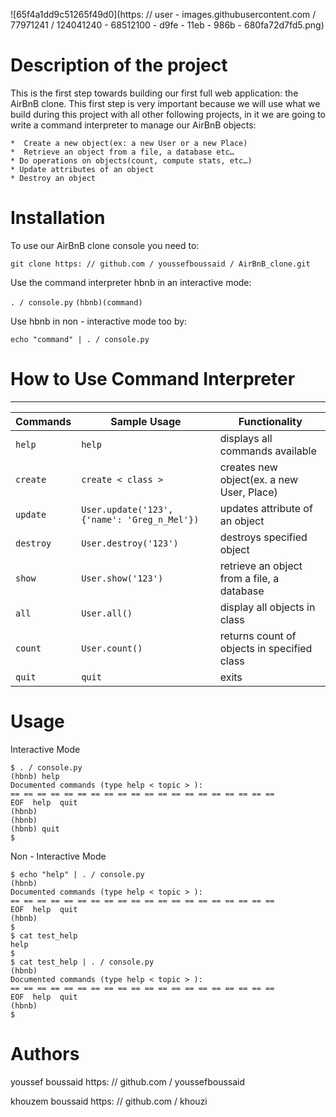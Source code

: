 ![65f4a1dd9c51265f49d0](https: // user - images.githubusercontent.com / 77971241 / 124041240 - 68512100 - d9fe - 11eb - 986b - 680fa72d7fd5.png)

# Description of the project

This is the first step towards building our first full web application: the AirBnB clone.
This first step is very important because we will use what we build during this project with all other following projects, in it we are going to write a command interpreter to manage our AirBnB objects:

    *  Create a new object(ex: a new User or a new Place)
    *  Retrieve an object from a file, a database etc…
    * Do operations on objects(count, compute stats, etc…)
    * Update attributes of an object
    * Destroy an object

# Installation

To use our AirBnB clone console you need to:

```git clone https: // github.com / youssefboussaid / AirBnB_clone.git```


Use  the command interpreter hbnb in an interactive mode:

`
. / console.py
`
`
(hbnb)(command)
`


Use hbnb in non - interactive mode too by:

`echo "command" | . / console.py`

# How to Use Command Interpreter
---
| Commands | Sample Usage | Functionality |
| --------- | --------------------------------------------- | ------------------------------------------ |
| `help` | `help` | displays all commands available |
| `create` | `create < class >` | creates new object(ex. a new User, Place) |
| `update` | `User.update('123', {'name': 'Greg_n_Mel'})` | updates attribute of an object |
| `destroy` | `User.destroy('123')` | destroys specified object |
| `show` | `User.show('123')` | retrieve an object from a file, a database |
| `all` | `User.all()` | display all objects in class |
| `count` | `User.count()` | returns count of objects in specified class|
| `quit` | `quit` | exits |

# Usage
Interactive Mode
```
$ . / console.py
(hbnb) help
Documented commands (type help < topic > ):
== == == == == == == == == == == == == == == == == == == ==
EOF  help  quit
(hbnb)
(hbnb)
(hbnb) quit
$
```
Non - Interactive Mode
```
$ echo "help" | . / console.py
(hbnb)
Documented commands (type help < topic > ):
== == == == == == == == == == == == == == == == == == == ==
EOF  help  quit
(hbnb)
$
$ cat test_help
help
$
$ cat test_help | . / console.py
(hbnb)
Documented commands (type help < topic > ):
== == == == == == == == == == == == == == == == == == == ==
EOF  help  quit
(hbnb)
$
```

# Authors
youssef boussaid https: // github.com / youssefboussaid

khouzem boussaid https: // github.com / khouzi
